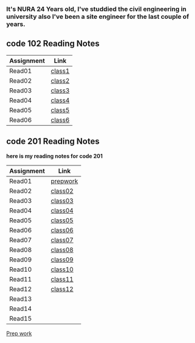 
### It's NURA 24 Years old, I've studdied the civil engineering in university also I've been a site engineer for the last couple of years.

## **code 102 Reading Notes**

|Assignment   | Link                |
|------------ | -------------       |
|Read01       | [class1](read01.md) |
|Read02       | [class2](read02.md) |
|Read03       | [class3](read03.md) |
|Read04       | [class4](read04.md) |
|Read05       | [class5](read05.md) |
|Read06       | [class6](read06.md) |

## **code 201 Reading Notes**

**here is my reading notes for code 201**

|Assignment   | Link                     |
|------------ | -------------            |
|Read01       |  [prepwork](prepwork.md) |
|Read02       |  [class02](class02.md)   |
|Read03       |  [class03](class03.md)   |
|Read04       |  [class04](class04.md)   |
|Read05       |  [class05](class05.md)   |
|Read06       |  [class06](class06.md)   |
|Read07       |  [class07](class07.md)   |
|Read08       |  [class08](class08.md)   |
|Read09       |  [class09](class09.md)   |  
|Read10       |  [class10](class10.md)   |
|Read11       |  [class11](class11.md)   |
|Read12       |  [class12](class12.md)   |
|Read13       |                          |
|Read14       |                          |
|Read15       |                          |

[Prep work](prepwork.md)